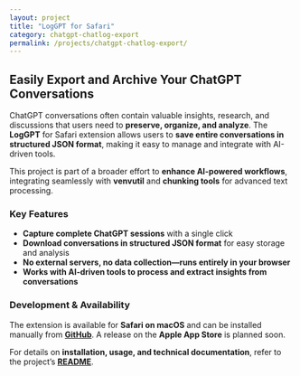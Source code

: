 ```yaml
---
layout: project
title: "LogGPT for Safari"
category: chatgpt-chatlog-export
permalink: /projects/chatgpt-chatlog-export/
---
```


## Easily Export and Archive Your ChatGPT Conversations  

ChatGPT conversations often contain valuable insights, research, and discussions that users need to **preserve, organize, and analyze**. The **LogGPT** for Safari extension allows users to **save entire conversations in structured JSON format**, making it easy to manage and integrate with AI-driven tools.

This project is part of a broader effort to **enhance AI-powered workflows**, integrating seamlessly with **venvutil** and **chunking tools** for advanced text processing.

### Key Features  

- **Capture complete ChatGPT sessions** with a single click  
- **Download conversations in structured JSON format** for easy storage and analysis  
- **No external servers, no data collection—runs entirely in your browser**  
- **Works with AI-driven tools to process and extract insights from conversations**  

### Development & Availability  

The extension is available for **Safari on macOS** and can be installed manually from **[GitHub](https://github.com/unixwzrd/chatgpt-chatlog-export)**. A release on the **Apple App Store** is planned soon.

For details on **installation, usage, and technical documentation**, refer to the project’s **[README](https://github.com/unixwzrd/chatgpt-chatlog-export)**.
